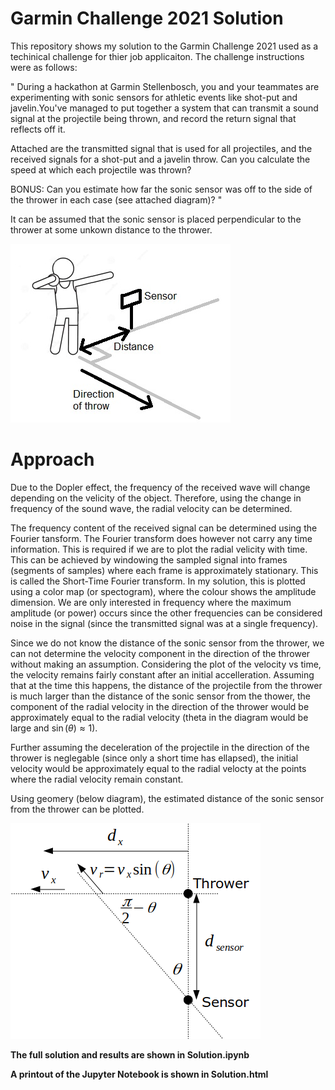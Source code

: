 
# Garmin Challenge 2021 Solution

This repository shows my solution to the Garmin Challenge 2021 used as a techinical challenge for thier job applicaiton. The challenge instructions were as follows:

"
During a hackathon at Garmin Stellenbosch, you and your teammates are experimenting with sonic sensors for
athletic events like shot-put and javelin.You've managed to put together a system that can transmit a
sound signal at the projectile being thrown, and record the return signal that reflects off it.

Attached are the transmitted signal that is used for all projectiles, and the received signals for a shot-put
and a javelin throw. Can you calculate the speed at which each projectile was thrown?

BONUS: Can you estimate how far the sonic sensor was off to the side of the thrower in each case (see
attached diagram)?
"

It can be assumed that the sonic sensor is placed perpendicular to the thrower at some unkown distance to the thrower.

![](ImageOfSetup.png)

# Approach
Due to the Dopler effect, the frequency of the received wave will change depending on the velicity of the object. Therefore, using the change in frequency of the sound wave, the radial velocity can be determined. 

The frequency content of the received signal can be determined using the Fourier tansform. The Fourier transform does however not carry any time information. This is required if we are to plot the radial velicity with time. This can be achieved by windowing the sampled signal into frames (segments of samples) where each frame is approximately stationary. This is called the Short-Time Fourier transform. In my solution, this is plotted using a color map (or spectogram), where the colour shows the amplitude dimension. We are only interested in frequency where the maximum amplitude (or power) occurs since the other frequencies can be considered noise in the signal (since the transmitted signal was at a single frequency).

Since we do not know the distance of the sonic sensor from the thrower, we can not determine the velocity component in the direction of the thrower without making an assumption. Considering the plot of the velocity vs time, the velocity remains fairly constant after an initial accelleration. Assuming that at the time this happens, the distance of the projectile from the thrower is much larger than the distance of the sonic sensor from the thower, the component of the radial velocity in the direction of the thrower would be approximately equal to the radial velocity (theta in the diagram would be large and $\sin(\theta) \approx 1$).

Further assuming the deceleration of the projectile in the direction of the thrower is neglegable (since only a short time has ellapsed), the initial velocity would be approximately equal to the radial velocty at the points where the radial velocity remain constant. 

Using geomery (below diagram), the estimated distance of the sonic sensor from the thrower can be plotted.

![](problemAnnotation.png)


**The full solution and results are shown in Solution.ipynb**

**A printout of the Jupyter Notebook is shown in Solution.html**


